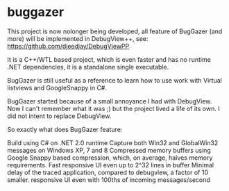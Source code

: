 # buggazer

This project is now nolonger being developed, all feature of BugGazer (and more) will be implemented in DebugView++, see: https://github.com/djeedjay/DebugViewPP

It is a C++/WTL based project, which is even faster and has no runtime .NET dependencies, it is a standalone single executable.

BugGazer is still useful as a reference to learn how to use work with Virtual listviews and GoogleSnappy in C#.

BugGazer started because of a small annoyance I had with DebugView. Now I can't remember what it was ;) but the project lived a life of its own. I did not intent to replace DebugView.

So exactly what does BugGazer feature:

Build using C# on .NET 2.0 runtime
Capture both Win32 and GlobalWin32 messages on Windows XP, 7 and 8
Compressed memory buffers using Google Snappy based compression, which, on average, halves memory requirements.
Fast responsive UI even up to 2^32 lines in buffer
Minimal delay of the traced application, compared to debugview, a factor of 10 smaller.
responsive UI even with 100ths of incoming messages/second

